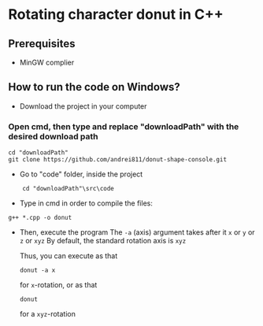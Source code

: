 # Rotating character donut in C++

## Prerequisites
   * MinGW complier

## How to run the code on Windows?

* Download the project in your computer
### Open cmd, then type and replace "downloadPath" with the desired download path
```
cd "downloadPath"
git clone https://github.com/andrei811/donut-shape-console.git
```

* Go to "code" folder, inside the project
```
    cd "downloadPath"\src\code
```

* Type in cmd in order to compile the files:
```
g++ *.cpp -o donut
```

* Then, execute the program
    The `-a` (axis) argument takes after it `x` or `y` or `z` or `xyz`
    By default, the standard rotation axis is `xyz` 

    Thus, you can execute as that
    ```
    donut -a x
    ```
    for `x`-rotation, or as that
    ```
    donut
    ```
    for a `xyz`-rotation

